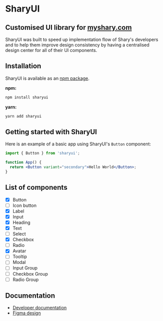 # SharyUI

## Customised UI library for [myshary.com](https://myshary.com/feed)

SharyUI was built to speed up implementation flow of Shary's developers and to help them improve design consistency by having a centralised design center for all of their UI components.

## Installation

SharyUI is available as an [npm package](https://www.npmjs.com/).

**npm:**

```sh
npm install sharyui
```

**yarn:**

```sh
yarn add sharyui
```

## Getting started with SharyUI

Here is an example of a basic app using SharyUI's `Button` component:

```jsx
import { Button } from 'sharyui';

function App() {
  return <Button variant="secondary">Hello World</Button>;
}
```

## List of components

- [x] Button
- [ ] Icon button
- [x] Label
- [x] Input
- [x] Heading
- [x] Text
- [ ] Select
- [x] Checkbox
- [ ] Radio
- [x] Avatar
- [ ] Tooltip
- [ ] Modal
- [ ] Input Group
- [ ] Checkbox Group
- [ ] Radio Group

## Documentation

- [Developer documentation](https://placeholder.com)
- [Figma design](https://placeholder.com)
